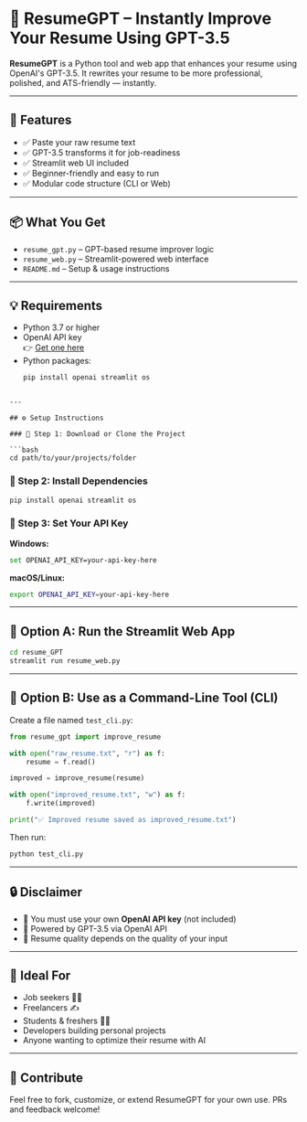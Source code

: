 # 📄 ResumeGPT – Instantly Improve Your Resume Using GPT-3.5

**ResumeGPT** is a Python tool and web app that enhances your resume using OpenAI's GPT-3.5. It rewrites your resume to be more professional, polished, and ATS-friendly — instantly.

---

## 🔧 Features

- ✅ Paste your raw resume text
- ✅ GPT-3.5 transforms it for job-readiness
- ✅ Streamlit web UI included
- ✅ Beginner-friendly and easy to run
- ✅ Modular code structure (CLI or Web)

---

## 📦 What You Get

- `resume_gpt.py` – GPT-based resume improver logic
- `resume_web.py` – Streamlit-powered web interface
- `README.md` – Setup & usage instructions

---

## 💡 Requirements

- Python 3.7 or higher
- OpenAI API key  
  👉 [Get one here](https://platform.openai.com/account/api-keys)
- Python packages:
  ```bash
  pip install openai streamlit os
```

---

## ⚙️ Setup Instructions

### 🔹 Step 1: Download or Clone the Project

```bash
cd path/to/your/projects/folder
```

### 🔹 Step 2: Install Dependencies

```bash
pip install openai streamlit os
```

### 🔹 Step 3: Set Your API Key

**Windows:**

```bash
set OPENAI_API_KEY=your-api-key-here
```

**macOS/Linux:**

```bash
export OPENAI_API_KEY=your-api-key-here
```

---

## 🚀 Option A: Run the Streamlit Web App

```bash
cd resume_GPT
streamlit run resume_web.py
```

---

## 🧪 Option B: Use as a Command-Line Tool (CLI)

Create a file named `test_cli.py`:

```python
from resume_gpt import improve_resume

with open("raw_resume.txt", "r") as f:
    resume = f.read()

improved = improve_resume(resume)

with open("improved_resume.txt", "w") as f:
    f.write(improved)

print("✅ Improved resume saved as improved_resume.txt")
```

Then run:

```bash
python test_cli.py
```

---

## 🔒 Disclaimer

* 🔑 You must use your own **OpenAI API key** (not included)
* 🤖 Powered by GPT-3.5 via OpenAI API
* 📝 Resume quality depends on the quality of your input

---

## 🧠 Ideal For

* Job seekers 🧑‍💻
* Freelancers ✍️
* Students & freshers 👨‍🎓
* Developers building personal projects
* Anyone wanting to optimize their resume with AI

---

## 🙌 Contribute

Feel free to fork, customize, or extend ResumeGPT for your own use.
PRs and feedback welcome!
